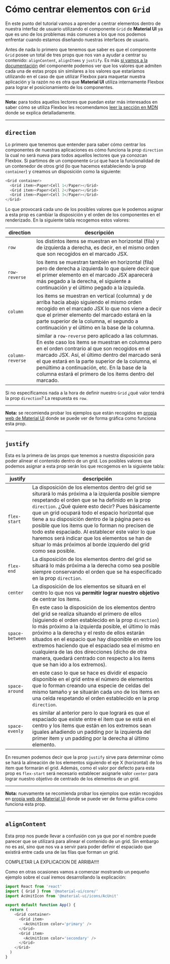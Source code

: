 # Cómo centrar elementos con `Grid`

En este punto del tutorial vamos a aprender a centrar elementos dentro de nuestra interfaz de usuario utilizando el componente `Grid` de **Material UI** ya que es uno de los problemas más comunes a los que nos podemos enfrentar cuando estamos diseñando nuestras interfaces de usuario.

Antes de nada lo primero que tenemos que saber es que el componente `Grid` posee un total de tres props que nos van a ayudar a centrar su contenido: `alignContent`, `alignItems` y `justify`. Es más [si vamos a la documentación](https://material-ui.com/api/grid/#props) del componente podemos ver que los valores que admiten cada una de estas props sin similares a los valores que estaríamos utilizando en el caso de que utilizar Flexbox para maquetar nuestra aplicación y la razón no es otra que **Material UI** utiliza internamente Flexbox para lograr el posicionamiento de los componentes.

---
**Nota:** para todos aquellos lectores que puedan estar más interesados en saber cómo se utiliza Flexbox les recomendamos [leer la sección en MDN](https://developer.mozilla.org/en-US/docs/Learn/CSS/CSS_layout/Flexbox) donde se explica detalladamente.

---

## `direction`

Lo primero que tenemos que entender para saber cómo centrar los componentes de nuestras aplicaciones es cómo funciona la prop `direction` la cual no será nueva para todos aquellos lectores que ya conozcan Flexbox. Si partimos de un componente `Grid` que hace la funcionalidad de un contenedor de otros grid (lo que hacemos estableciendo la prop `container`) y creamos un disposición como la siguiente:

```javascript
<Grid container>
  <Grid item><Paper>Cell 1</Paper></Grid>
  <Grid item><Paper>Cell 2</Paper></Grid>
  <Grid item><Paper>Cell 3</Paper></Grid>
</Grid>
```

Lo que provocará cada uno de los posibles valores que le podemos asignar a esta prop es cambiar la disposición y el orden de los componentes en el renderizado. En la siguiente tabla recogemos estos valores:

|direction|descripción|
|----|---|
|`row`| los distintos items se muestran en horizontal (fila) y de izquierda a derecha, es decir, en el mismo orden que son recogidos en el marcado JSX. 
|`row-reverse`| los items se muestran también en horizontal (fila) pero de derecha a izquierda lo que quiere decir que el primer elemento en el marcado JSX aparecerá más pegado a la derecha, el siguiente a continuación y el último pegado a la izquieda.
|`column`|los items se muestran en vertical (columna) y de arriba hacia abajo siguiendo el mismo orden recogido en el marcado JSX lo que nos viene a decir que el primer elemento del marcado estará en la parte superior de la columna, el segundo a continuación y el último en la base de la columna.
|`column-reverse`| similar a `row-reverse` pero aplicado a las columnas. En este caso los items se muestran en columna pero en el orden contrario al que son recogidos en el marcado JSX. Así, el último dentro del marcado será el que estará en la parte superior de la columna, el penúltimo a continuación, etc. En la base de la columna estará el primero de los items dentro del marcado.

Si no especificamos nada a la hora de definir nuestro `Grid` ¿qué valor tendrá la prop `direction`? La respuesta es `row`.

---
**Nota:** se recomienda probar los ejemplos que están recogidos en [propia web de Material UI](https://material-ui.com/components/grid/#interactive) donde se puede ver de forma gráfica como funciona esta prop.

---

## `justify`

Esta es la primera de las props que tenemos a nuestra disposición para poder alinear el contenido dentro de un grid. Los posibles valores que podemos asignar a esta prop serán los que recogemos en la siguiente tabla:

|justify|descripción|
|---|---|
|`flex-start`| La disposición de los elementos dentro del grid se siturará lo más próxima a la izquierda posible siempre respetando el orden que se ha definido en la prop `direction`. ¿Qué quiere esto decir? Pues básicamente que un grid ocupará todo el espacio horizontal que tiene a su disposición dentro de la página pero es posible que los items que lo forman no precisen de todo este espaciado. Al establecer este valor lo que haremos será indicar que los elementos se han de situar lo más próximos al borde izquierdo del grid como sea posible.
|`flex-end`| La disposición de los elementos dentro del grid se situará lo más próxima a la derecha como sea posible siempre conservando el orden que se ha especificado en la prop `direction`.
|`center`| La disposición de los elementos se situará en el centro lo que nos va **permitir lograr nuestro objetivo** de centrar los items.
|`space-between`| En este caso la disposición de los elementos dentro del grid se realiza situando el primero de ellos (siguiendo el orden establecido en la prop `direction`) lo más próximo a la izquierda posible, el último lo más próximo a la derecha y el resto de ellos estarán situados en el espacio que hay disponible en entre los extremos haciendo que el espaciado sea el mismo en cualquiera de las dos direcciones (dicho de otra manera, quedará centrado con respecto a los items que se han ido a los extremos).
|`space-around`| en este caso lo que se hace es dividir el espacio disponible en el grid entre el número de elementos que lo forman creando una especie de celdas del mismo tamaño y se situarán cada uno de los items en una celda respetando el orden establecido en la prop `direction`.
|`space-evenly`| es similar al anterior pero lo que logrará es que el espaciado que existe entre el item que se está en el centro y los items que están en los extremos sean iguales añadiendo un padding por la izquierda del primer item y un padding por la derecha al último elemento.

En resumen podemos decir que la prop `justify` sirve para determinar cómo se hará la alineación de los elementos siguiendo el eje X (horizontal) de los item que formarán el grid. Además, como el valor por defecto para esta prop es `flex-start` será necesario establecer asignarle valor `center` para lograr nuestro objetivo de centrado de los elementos de un grid.

---
**Nota:** nuevamente se recomienda probar los ejemplos que están recogidos en [propia web de Material UI](https://material-ui.com/components/grid/#interactive) donde se puede ver de forma gráfica como funciona esta prop.

---


## `alignContent`

Esta prop nos puede llevar a confusión con ya que por el nombre puede parecer que se utilizará para alinear el contenido de un grid. Sin embargo no es así, sino que nos va a servir para poder definir el espaciado que existirá entre cada una de las filas que forman un grid.

COMPLETAR LA EXPLICACION DE ARRIBA!!!!











Como en otras ocasiones vamos a comenzar mostrando un pequeño ejemplo sobre el cual iremos desarrollando la explicación:

```javascript
import React from 'react'
import { Grid } from '@material-ui/core/'
import AcUnitIcon from '@material-ui/icons/AcUnit'

export default function App() {
  return (
    <Grid container>
      <Grid item>
        <AcUnitIcon color='primary' />
      </Grid>
      <Grid item>
        <AcUnitIcon color='secondary' />
      </Grid>
    </Grid>
  )
}
```

